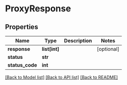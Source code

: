 # ProxyResponse

## Properties
Name | Type | Description | Notes
------------ | ------------- | ------------- | -------------
**response** | **list[int]** |  | [optional] 
**status** | **str** |  | 
**status_code** | **int** |  | 

[[Back to Model list]](../README.md#documentation-for-models) [[Back to API list]](../README.md#documentation-for-api-endpoints) [[Back to README]](../README.md)

